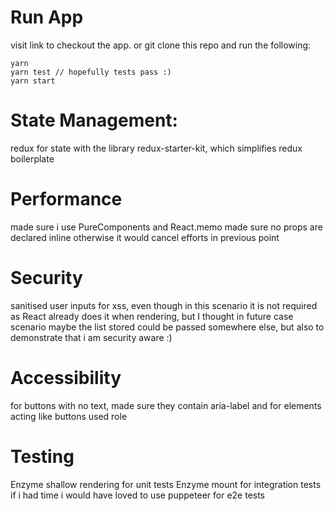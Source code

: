 # Run App

visit link to checkout the app.
or git clone this repo and run the following:

```
yarn
yarn test // hopefully tests pass :)
yarn start
```

# State Management:

redux for state with the library redux-starter-kit, which simplifies redux boilerplate

# Performance

made sure i use PureComponents and React.memo
made sure no props are declared inline otherwise it would cancel efforts in previous point

# Security

sanitised user inputs for xss, even though in this scenario it is not required as React already does it when rendering, but I thought in future case scenario maybe the list stored could be passed somewhere else, but also to demonstrate that i am security aware :)

# Accessibility

for buttons with no text, made sure they contain aria-label and for elements acting like buttons used role

# Testing

Enzyme shallow rendering for unit tests
Enzyme mount for integration tests
if i had time i would have loved to use puppeteer for e2e tests
